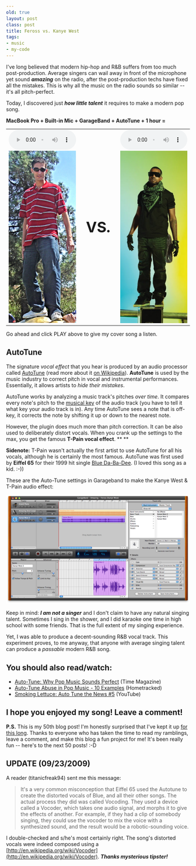 ```yaml
---
old: true
layout: post
class: post
title: Feross vs. Kanye West
tags:
- music
- my-code
---
```


I've long believed that modern hip-hop and R&B suffers from too much post-production. Average singers can wail away in front of the  microphone yet sound ***amazing*** on the radio, after the post-production techs have fixed all the mistakes. This is why all the music on the radio sounds so similar -- it's all pitch-perfect.

Today, I discovered just ***how little talent*** it requires to make a modern pop song.

**MacBook Pro + Built-in Mic + GarageBand + AutoTune + 1 hour =**

<table border="0" style="margin: 0 auto;">
  <tbody>
    <tr>
      <td>
        <audio controls style="width: 100%;" preload="auto">
          <source src="/images/Amazing-Kanye-West-cover.mp3" type="audio/mpeg">
          <source src="/images/Amazing-Kanye-West-cover.ogg" type="audio/ogg">
        </audio>
        <a href="/images/Amazing-Kanye-West-cover.mp3" title="Amazing by Feross">
          <img alt="Feross Aboukhadijeh = Tall" src="/images/feross-tall.jpg" />
        </a>
      </td>
      <td style="font-size:40px;font-weight:bold;text-align:center;padding:0 20px;">
        VS.
      </td>
      <td>
        <audio controls style="width: 100%;" preload="auto">
          <source src="/images/Amazing-Kanye-West.mp3" type="audio/mpeg">
          <source src="/images/Amazing-Kanye-West.mp3" type="audio/ogg">
        </audio>
        <a href="/images/Amazing-Kanye-West.mp3" title="Amazing by Kanye West">
          <img alt="Kanye West = Short" src="/images/kanye-short.jpg" />
        </a>
      </td>
    </tr>
  </tbody>
</table>

Go ahead and click PLAY above to give my cover song a listen.

## AutoTune

The signature *vocal effect* that you hear is produced by an audio processor called [AutoTune](http://www.antarestech.com/) (read more about it [on Wikipedia](http://en.wikipedia.org/wiki/Auto-Tune)). **AutoTune** is used by the music industry to correct pitch in vocal and instrumental performances. Essentially, it allows artists to *hide their mistakes*.

AutoTune works by analyzing a music track's pitches *over time*. It compares every note's pitch to the [musical key](http://en.wikipedia.org/wiki/Musical_key) of the audio track (you have to tell it what key your audio track is in). Any time AutoTune sees a note that is off-key, it corrects the note by shifting it up or down to the nearest note.

However, the plugin does much more than pitch correction. It can be also used to deliberately distort vocals. When you crank up the settings to the max, you get the famous **T-Pain vocal effect**. ** **

**Sidenote:** T-Pain wasn't actually the first artist to use AutoTune for all his vocals, although he is certainly the most famous. AutoTune was first used by **Eiffel 65** for their 1999 hit single [Blue Da-Ba-Dee](http://www.youtube.com/watch?v=H25lz7gchaw). (I loved this song as a kid. :-))

These are the Auto-Tune settings in Garageband to make the Kanye West & T-Pain audio effect:

![Auto-Tune Settings in Garageband to make the Kanye West, T-Pain Audio Effect](/images/amazing-feross-garageband.png)

Keep in mind: ***I am not a singer*** and I don't claim to have any natural singing talent. Sometimes I sing in the shower, and I did karaoke one time in high school with some friends. That is the full extent of my singing experience.

Yet, I was able to produce a decent-sounding R&amp;B vocal track. This experiment proves, to me anyway, that anyone with average singing talent can produce a *passable* modern R&amp;B song.

## You should also read/watch:

- [Auto-Tune: Why Pop Music Sounds Perfect](http://www.time.com/time/magazine/article/0,9171,1877372,00.html) (Time Magazine)
- [Auto-Tune Abuse in Pop Music - 10 Examples](http://www.hometracked.com/2008/02/05/auto-tune-abuse-in-pop-music-10-examples/) (Hometracked)
- [Smoking Lettuce: Auto Tune the News #5](http://www.youtube.com/watch?v=1dqTrUpmwPg) (YouTube)

## I hope you enjoyed my song! Leave a comment!

**P.S.** This is my 50th blog post! I'm honestly surprised that I've kept it up [for this long](/). Thanks to everyone who has taken the time to read my ramblings, leave a comment, and make this blog a fun project for me! It's been really fun -- here's to the next 50 posts! :-D

## UPDATE (09/23/2009)

A reader (titanicfreak94) sent me this message:

> It's a very common misconception that Eiffel 65 used the Autotune to create the distorted vocals of Blue, and all their other songs. The actual process they did was called Vocoding. They used a device called a Vocoder, which takes one audio signal, and morphs it to give the effects of another. For example, if they had a clip of somebody singing, they could use the vocoder to mix the voice with a synthesized sound, and the result would be a robotic-sounding voice.</blockquote>

I double-checked and s/he's most certainly right. The song's distorted vocals were indeed composed using a [http://en.wikipedia.org/wiki/Vocoder](http://en.wikipedia.org/wiki/Vocoder). ***Thanks mysterious tipster!***
